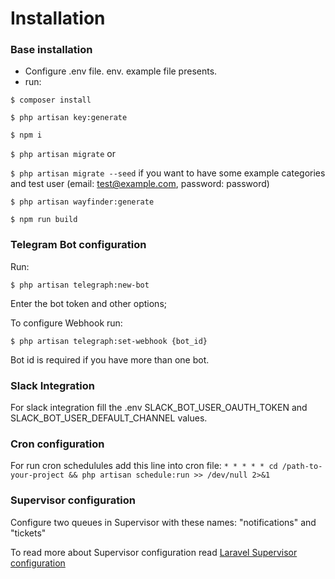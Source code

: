 # Installation


### Base installation

- Configure .env file. env. example file presents.
- run:

`$ composer install`

`$ php artisan key:generate`

`$ npm i`

`$ php artisan migrate` or

`$ php artisan migrate --seed` if you want to have some example categories and test user (email: test@example.com, password: password)

`$ php artisan wayfinder:generate`

`$ npm run build`

### Telegram Bot configuration
Run:

`$ php artisan telegraph:new-bot`

Enter the bot token and other options;

To configure Webhook run:

`$ php artisan telegraph:set-webhook {bot_id}`

Bot id is required if you have more than one bot.

### Slack Integration

For slack integration fill the .env SLACK_BOT_USER_OAUTH_TOKEN and SLACK_BOT_USER_DEFAULT_CHANNEL values.

### Cron configuration

For run cron schedulules add this line into cron file:
`* * * * * cd /path-to-your-project && php artisan schedule:run >> /dev/null 2>&1`

### Supervisor configuration
Configure two queues in Supervisor with these names: "notifications" and "tickets"

To read more about Supervisor configuration read [Laravel Supervisor configuration](https://laravel.com/docs/12.x/queues#installing-supervisor)
